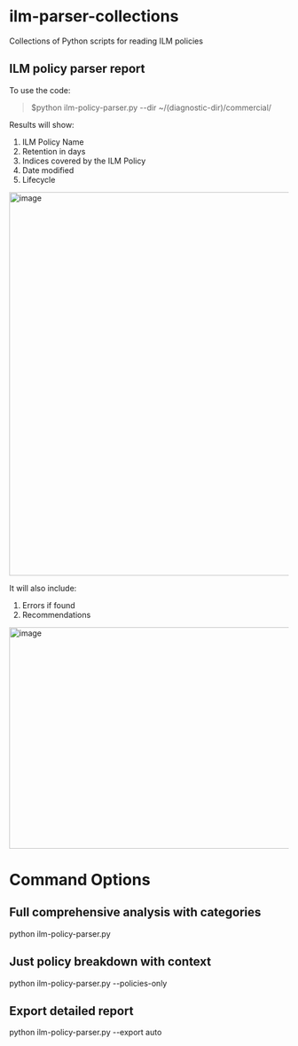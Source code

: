 # ilm-parser-collections
Collections of Python scripts for reading ILM policies


## ILM policy parser report

To use the code:

> $python ilm-policy-parser.py --dir  ~/(diagnostic-dir)/commercial/



Results will show:
1. ILM Policy Name
2. Retention in days
3. Indices covered by the ILM Policy
4. Date modified
5. Lifecycle
<img width="1908" height="691" alt="image" src="https://github.com/user-attachments/assets/c359899b-b75c-4cb7-b218-3a6a34a500cc" />

It will also include:
1. Errors if found
2. Recommendations

<img width="1106" height="399" alt="image" src="https://github.com/user-attachments/assets/eea7acb0-6160-4501-9e71-dabfaf9809aa" />

# Command Options

## Full comprehensive analysis with categories
python ilm-policy-parser.py

## Just policy breakdown with context
python ilm-policy-parser.py --policies-only

## Export detailed report
python ilm-policy-parser.py --export auto


